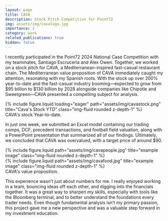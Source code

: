 ```yaml
---
layout: page
title: CAVA
description: Stock Pitch Competition for Point72
img: assets/img/cavalogo.jpg
importance: 1
category: work
related_publications: true
hidden: false
---
```


I recently participated in the Point72 2024 National Case Competition with my teammates, Santiago Escrucería and Alex Owen. Together, we worked on a stock pitch for CAVA, a Mediterranean-inspired fast-casual restaurant chain. The Mediterranean value proposition of CAVA immediately caught my attention, resonating with my Spanish roots. With the stock up over 200% year-to-date and the fast-casual industry booming—expected to grow from $95 billion to $130 billion by 2028 alongside companies like Chipotle and Sweetgreen—CAVA presented a compelling subject for analysis.

<div class="row">
    <div class="col-sm mt-3 mt-md-0">
        {% include figure.liquid loading="eager" path="assets/img/cavastock.png" title="Cava's Stock YTD" class="img-fluid rounded z-depth-1" %}
    </div>
</div>
<div class="caption">
    CAVA's stock Year-to-date.
</div>

In just one week, we submitted an Excel model containing our trading comps, DCF, precedent transactions, and football field valuation, along with a PowerPoint presentation that summarized all of our findings. Ultimately, we concluded that CAVA was overvalued, with a target price of around $90.

<div class="row justify-content-sm-center">
    <div class="col-sm-8 mt-3 mt-md-0">
        {% include figure.liquid path="assets/img/cavapeople.jpg" title="example image" class="img-fluid rounded z-depth-1" %}
    </div>
    <div class="col-sm-4 mt-3 mt-md-0">
        {% include figure.liquid path="assets/img/cavafood.jpg" title="example image" class="img-fluid rounded z-depth-1" %}
    </div>
</div>
<div class="caption">
    CAVA's value proposition.
</div>

This experience wasn’t just about numbers for me. I really enjoyed working in a team, bouncing ideas off each other, and digging into the financials together. It was a great way to sharpen my skills, especially with tools like the Bloomberg terminal, and to better understand the foundations every trader needs. Even though fundamental analysis isn’t my primary passion, this project gave me a new perspective and was a valuable step forward in my investment education.
